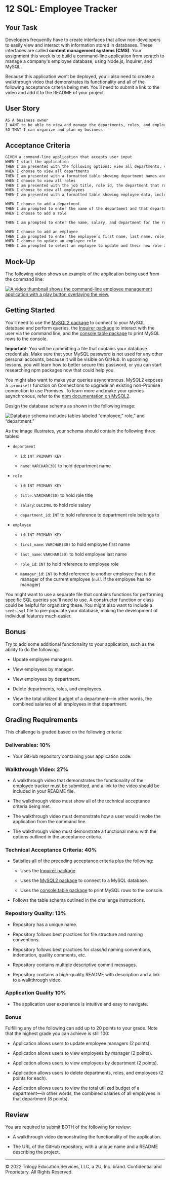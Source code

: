 # 12 SQL: Employee Tracker

## Your Task

Developers frequently have to create interfaces that allow non-developers to easily view and interact with information stored in databases. These interfaces are called **content management systems (CMS)**. Your assignment this week is to build a command-line application from scratch to manage a company's employee database, using Node.js, Inquirer, and MySQL.

Because this application won’t be deployed, you’ll also need to create a walkthrough video that demonstrates its functionality and all of the following acceptance criteria being met. You’ll need to submit a link to the video and add it to the README of your project.

## User Story

```md
AS A business owner
I WANT to be able to view and manage the departments, roles, and employees in my company
SO THAT I can organize and plan my business
```

## Acceptance Criteria

```md
GIVEN a command-line application that accepts user input
WHEN I start the application
THEN I am presented with the following options: view all departments, view all roles, view all employees, add a department, add a role, add an employee, and update an employee role
WHEN I choose to view all departments
THEN I am presented with a formatted table showing department names and department ids
WHEN I choose to view all roles
THEN I am presented with the job title, role id, the department that role belongs to, and the salary for that role
WHEN I choose to view all employees
THEN I am presented with a formatted table showing employee data, including employee ids, first names, last names, job titles, departments, salaries, and managers that the employees report to

WHEN I choose to add a department
THEN I am prompted to enter the name of the department and that department is added to the database
WHEN I choose to add a role

THEN I am prompted to enter the name, salary, and department for the role and that role is added to the database

WHEN I choose to add an employee
THEN I am prompted to enter the employee’s first name, last name, role, and manager, and that employee is added to the database
WHEN I choose to update an employee role
THEN I am prompted to select an employee to update and their new role and this information is updated in the database
```

## Mock-Up

The following video shows an example of the application being used from the command line:

[![A video thumbnail shows the command-line employee management application with a play button overlaying the view.](./Assets/12-sql-challenge-video-thumbnail.png)](https://2u-20.wistia.com/medias/2lnle7xnpk)

## Getting Started

You’ll need to use the [MySQL2 package](https://www.npmjs.com/package/mysql2) to connect to your MySQL database and perform queries, the [Inquirer package](https://www.npmjs.com/package/inquirer) to interact with the user via the command line, and the [console.table package](https://www.npmjs.com/package/console.table) to print MySQL rows to the console.

**Important**: You will be committing a file that contains your database credentials. Make sure that your MySQL password is not used for any other personal accounts, because it will be visible on GitHub. In upcoming lessons, you will learn how to better secure this password, or you can start researching npm packages now that could help you.

You might also want to make your queries asynchronous. MySQL2 exposes a `.promise()` function on Connections to upgrade an existing non-Promise connection to use Promises. To learn more and make your queries asynchronous, refer to the [npm documentation on MySQL2](https://www.npmjs.com/package/mysql2).

Design the database schema as shown in the following image:

![Database schema includes tables labeled “employee,” role,” and “department.”](./Assets/12-sql-challenge-demo-01.png)

As the image illustrates, your schema should contain the following three tables:

- `department`

  - `id`: `INT PRIMARY KEY`

  - `name`: `VARCHAR(30)` to hold department name

- `role`

  - `id`: `INT PRIMARY KEY`

  - `title`: `VARCHAR(30)` to hold role title

  - `salary`: `DECIMAL` to hold role salary

  - `department_id`: `INT` to hold reference to department role belongs to

- `employee`

  - `id`: `INT PRIMARY KEY`

  - `first_name`: `VARCHAR(30)` to hold employee first name

  - `last_name`: `VARCHAR(30)` to hold employee last name

  - `role_id`: `INT` to hold reference to employee role

  - `manager_id`: `INT` to hold reference to another employee that is the manager of the current employee (`null` if the employee has no manager)

You might want to use a separate file that contains functions for performing specific SQL queries you'll need to use. A constructor function or class could be helpful for organizing these. You might also want to include a `seeds.sql` file to pre-populate your database, making the development of individual features much easier.

## Bonus

Try to add some additional functionality to your application, such as the ability to do the following:

- Update employee managers.

- View employees by manager.

- View employees by department.

- Delete departments, roles, and employees.

- View the total utilized budget of a department&mdash;in other words, the combined salaries of all employees in that department.

## Grading Requirements

This challenge is graded based on the following criteria:

### Deliverables: 10%

- Your GitHub repository containing your application code.

### Walkthrough Video: 27%

- A walkthrough video that demonstrates the functionality of the employee tracker must be submitted, and a link to the video should be included in your README file.

- The walkthrough video must show all of the technical acceptance criteria being met.

- The walkthrough video must demonstrate how a user would invoke the application from the command line.

- The walkthrough video must demonstrate a functional menu with the options outlined in the acceptance criteria.

### Technical Acceptance Criteria: 40%

- Satisfies all of the preceding acceptance criteria plus the following:

  - Uses the [Inquirer package](https://www.npmjs.com/package/inquirer).

  - Uses the [MySQL2 package](https://www.npmjs.com/package/mysql2) to connect to a MySQL database.

  - Uses the [console.table package](https://www.npmjs.com/package/console.table) to print MySQL rows to the console.

- Follows the table schema outlined in the challenge instructions.

### Repository Quality: 13%

- Repository has a unique name.

- Repository follows best practices for file structure and naming conventions.

- Repository follows best practices for class/id naming conventions, indentation, quality comments, etc.

- Repository contains multiple descriptive commit messages.

- Repository contains a high-quality README with description and a link to a walkthrough video.

### Application Quality 10%

- The application user experience is intuitive and easy to navigate.

### Bonus

Fulfilling any of the following can add up to 20 points to your grade. Note that the highest grade you can achieve is still 100:

- Application allows users to update employee managers (2 points).

- Application allows users to view employees by manager (2 points).

- Application allows users to view employees by department (2 points).

- Application allows users to delete departments, roles, and employees (2 points for each).

- Application allows users to view the total utilized budget of a department&mdash;in other words, the combined salaries of all employees in that department (8 points).

## Review

You are required to submit BOTH of the following for review:

- A walkthrough video demonstrating the functionality of the application.

- The URL of the GitHub repository, with a unique name and a README describing the project.

---

© 2022 Trilogy Education Services, LLC, a 2U, Inc. brand. Confidential and Proprietary. All Rights Reserved.
